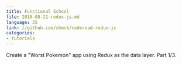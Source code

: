 ```yaml
---
title: Functional School
file: 2016-08-21-redux-js.md
language: JS
link: //github.com/shmck/coderoad-redux-js
categories:
- tutorials
---
```


Create a "Worst Pokemon" app using Redux as the data layer. Part 1/3.
